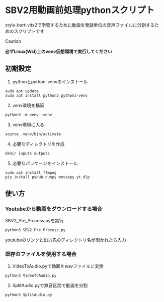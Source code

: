 # SBV2用動画前処理pythonスクリプト
style-bert-vits2で学習するために動画を発話単位の音声ファイルに分割するためのスクリプトです

> [!CAUTION]
> **必ずLinux(Wsl)上のvenv仮想環境で実行してください**

## 初期設定
1. pythonとpython-venvのインストール
```
sudo apt update
sudo apt install python3 python3-venv
```
2. venv環境を構築
```
python3 -m venv .venv
```
3. venv環境に入る
```
source .venv/bin/activate
```
4. 必要なディレクトリを作成
```
mkdir inputs outputs
```
5. 必要なパッケージをインストール
```
sudo apt install ffmpeg
pip install pydub numpy moviepy yt_dlp
```

## 使い方
### Youtubeから動画をダウンロードする場合
SBV2_Pre_Process.pyを実行
```
python3 SBV2_Pre_Process.py
```
youtubeのリンクと出力先のディレクトリ名が聞かれたら入力

### 既存のファイルを使用する場合
1. VideoToAudio.pyで動画をwavファイルに変換
```
python3 VideoToAudio.py
```
2. SplitAudio.pyで無音区間で動画を分割
```
python3 SplitAudio.py
```
